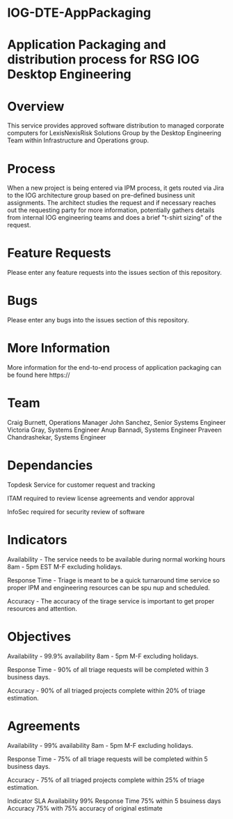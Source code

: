 # IOG-DTE-AppPackaging
Application Packaging and distribution process for RSG
IOG Desktop Engineering
===================================

# Overview
This service provides approved software distribution to managed corporate computers for LexisNexisRisk Solutions Group by the Desktop Engineering Team within Infrastructure and Operations group.

# Process
When a new project is being entered via IPM process, it gets routed via Jira to the IOG architecture group based on pre-defined business unit assignments. The architect studies the request and if necessary reaches out the requesting party for more information, potentially gathers details from internal IOG engineering teams and does a brief "t-shirt sizing" of the request.

# Feature Requests
Please enter any feature requests into the issues section of this repository.

# Bugs
Please enter any bugs into the issues section of this repository.

# More Information
More information for the end-to-end process of application packaging can be found here https://

# Team
Craig Burnett, Operations Manager
John Sanchez, Senior Systems Engineer
Victoria Gray, Systems Engineer
Anup Bannadi, Systems Engineer
Praveen Chandrashekar, Systems Engineer

# Dependancies
Topdesk Service for customer request and tracking

ITAM required to review license agreements and vendor approval

InfoSec required for security review of software

# Indicators
Availability - The service needs to be available during normal working hours 8am - 5pm EST M-F excluding holidays.

Response Time - Triage is meant to be a quick turnaround time service so proper IPM and engineering resources can be spu nup and scheduled.

Accuracy - The accuracy of the tirage service is important to get proper resources and attention.

# Objectives
Availability - 99.9% availability 8am - 5pm M-F excluding holidays.

Response Time - 90% of all triage requests will be completed within 3 business days.

Accuracy - 90% of all triaged projects complete within 20% of triage estimation.

# Agreements
Availability - 99% availability 8am - 5pm M-F excluding holidays.

Response Time - 75% of all triage requests will be completed within 5 business days.

Accuracy - 75% of all triaged projects complete within 25% of triage estimation.

Indicator	SLA
Availability	99%
Response Time	75% within 5 bsuiness days
Accuracy	75% with 75% accuracy of original estimate
